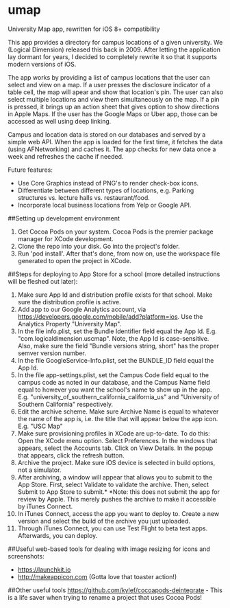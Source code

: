 # umap
University Map app, rewritten for iOS 8+ compatibility

This app provides a directory for campus locations of a given university. We (Logical Dimension) released this back in 2009. After letting the application lay dormant for years, I decided to completely rewrite it so that it supports modern versions of iOS.

The app works by providing a list of campus locations that the user can select and view on a map. If a user presses the disclosure indicator of a table cell, the map will apear and show that location's pin. The user can also select multiple locations and view them simultaneously on the map. If a pin is pressed, it brings up an action sheet that gives option to show directions in Apple Maps. If the user has the Google Maps or Uber app, those can be accessed as well using deep linking.

Campus and location data is stored on our databases and served by a simple web API. When the app is loaded for the first time, it fetches the data (using AFNetworking) and caches it. The app checks for new data once a week and refreshes the cache if needed.

Future features: 
- Use Core Graphics instead of PNG's to render check-box icons.
- Differentiate between different types of locations, e.g. Parking structures vs. lecture halls vs. restaurant/food.
- Incorporate local business locations from Yelp or Google API.

##Setting up development environment

1. Get Cocoa Pods on your system. Cocoa Pods is the premier package manager for XCode development.
2. Clone the repo into your disk. Go into the project's folder.
3. Run 'pod install'. After that's done, from now on, use the workspace file generated to open the project in XCode.

##Steps for deploying to App Store for a school (more detailed instructions will be fleshed out later):

1. Make sure App Id and distribution profile exists for that school. Make sure the distribution profile is active.
2. Add app to our Google Analytics account, via https://developers.google.com/mobile/add?platform=ios. Use the Analytics Property "University Map".
3. In the file info.plist, set the Bundle Identifier field equal the App Id. E.g. "com.logicaldimension.uscmap". Note, the App Id is case-sensitive. Also, make sure the field "Bundle versions string, short" has the proper semver version number.
4. In the file GoogleService-Info.plist, set the BUNDLE_ID field equal the App Id.
5. In the file app-settings.plist, set the Campus Code field equal to the campus code as noted in our database, and the Campus Name field equal to however you want the school's name to show up in the app. E.g. "university_of_southern_california_california_us" and "University of Southern California" respectively.
6. Edit the archive scheme. Make sure Archive Name is equal to whatever the name of the app is, i.e. the title that will appear below the app icon. E.g. "USC Map"
7. Make sure provisioning profiles in XCode are up-to-date. To do this: Open the XCode menu option. Select Preferences. In the windows that appears, select the Accounts tab. Click on View Details. In the popup that appears, click the refresh button.
8. Archive the project. Make sure iOS device is selected in build options, not a simulator.
9. After archiving, a window will appear that allows you to submit to the App Store. First, select Validate to validate the archive. Then, select Submit to App Store to submit.*
*Note: this does not submit the app for review by Apple. This merely pushes the archive to make it accessible by iTunes Connect.
10. In iTunes Connect, access the app you want to deploy to. Create a new version and select the build of the archive you just uploaded. 
11. Through iTunes Connect, you can use Test Flight to beta test apps. Afterwards, you can deploy.


##Useful web-based tools for dealing with image resizing for icons and screenshots:
- https://launchkit.io
- http://makeappicon.com (Gotta love that toaster action!)

##Other useful tools
https://github.com/kylef/cocoapods-deintegrate - This is a life saver when trying to rename a project that uses Cocoa Pods!

